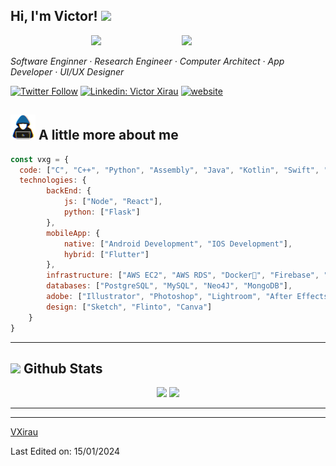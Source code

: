 <h2> Hi, I'm Victor! <img src="https://media.giphy.com/media/hvRJCLFzcasrR4ia7z/giphy.gif" width="35"></h2>
<img align='right' src="https://media.giphy.com/media/5eLDrEaRGHegx2FeF2/giphy.gif" width="230">
<p align="center">
  <a href="https://github.com/DenverCoder1/readme-typing-svg"><img src="https://readme-typing-svg.herokuapp.com?font=Roboto+Mono&color=65F4AD&size=25&center=true&vCenter=true&width=600&height=100&lines=Victor+Xirau;Software+Engineer;Research+Engineer;Computer+Architect;App+Developer;UI/UX+Designer"></a>
</p>
<p><em>Software Enginner · Research Engineer · Computer Architect · App Developer · UI/UX Designer</em></p>

[![Twitter Follow](https://img.shields.io/twitter/follow/VXirau_?label=Follow)](https://twitter.com/VXirau_)
[![Linkedin: Victor Xirau](https://img.shields.io/badge/-victorxirau-blue?style=flat-square&logo=Linkedin&logoColor=white&link=https://www.linkedin.com/in/victor-xirau/)](https://www.linkedin.com/in/victor-xirau/)
[![website](https://img.shields.io/badge/Website-46a2f1.svg?&style=flat-square&logo=Google-Chrome&logoColor=white&link=http://victorxirau.tech/)](http://victorxirau.tech/)


## <picture><img src = "https://github.com/0xAbdulKhalid/0xAbdulKhalid/raw/main/assets/mdImages/about_me.gif" width = 40px></picture> **A little more about me**

```javascript
const vxg = {
  code: ["C", "C++", "Python", "Assembly", "Java", "Kotlin", "Swift", "Dart", "Javascript", "PHP", "C#", "Bash"],
  technologies: {
        backEnd: {
            js: ["Node", "React"],
            python: ["Flask"]
        },
        mobileApp: {
            native: ["Android Development", "IOS Development"],
            hybrid: ["Flutter"]
        },
        infrastructure: ["AWS EC2", "AWS RDS", "Docker🐳", "Firebase", "Google Cloud"],
        databases: ["PostgreSQL", "MySQL", "Neo4J", "MongoDB"],
        adobe: ["Illustrator", "Photoshop", "Lightroom", "After Effects", "Audition", "Premiere Pro"],
        design: ["Sketch", "Flinto", "Canva"]
    }
}
```

---

## <img src="https://media.giphy.com/media/iY8CRBdQXODJSCERIr/giphy.gif" width="35"><b> Github Stats </b>

<p align="center">
  <img height=180 src="https://github-readme-stats.vercel.app/api/top-langs?username=vxirau&include_all_commits=true&rank_icon=github&hide_progress=true&layout=compact&show_icons=true&theme=transparent&text_color=65F4AD&icon_color=65F4AD&title_color=65F4AD" />
  <img height=180 src="https://github-readme-stats.vercel.app/api?username=vxirau&include_all_commits=true&rank_icon=github&show_icons=true&theme=transparent&text_color=65F4AD&icon_color=65F4AD&title_color=65F4AD" />
</p>

---
------

[VXirau](https://github.com/vxirau)

Last Edited on: 15/01/2024

